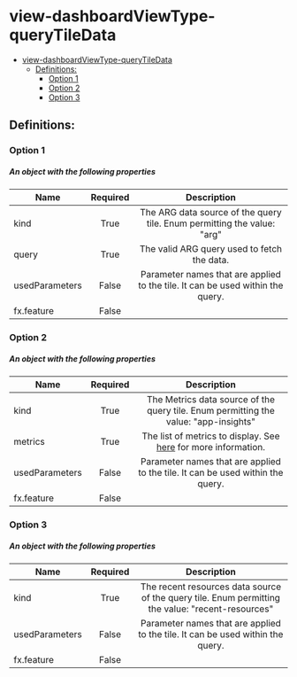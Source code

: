 <a name="view-dashboardviewtype-querytiledata"></a>
# view-dashboardViewType-queryTileData
* [view-dashboardViewType-queryTileData](#view-dashboardviewtype-querytiledata)
    * [Definitions:](#view-dashboardviewtype-querytiledata-definitions)
        * [Option 1](#view-dashboardviewtype-querytiledata-definitions-option-1)
        * [Option 2](#view-dashboardviewtype-querytiledata-definitions-option-2)
        * [Option 3](#view-dashboardviewtype-querytiledata-definitions-option-3)

<a name="view-dashboardviewtype-querytiledata-definitions"></a>
## Definitions:
<a name="view-dashboardviewtype-querytiledata-definitions-option-1"></a>
### Option 1
<a name="view-dashboardviewtype-querytiledata-definitions-option-1-an-object-with-the-following-properties"></a>
##### An object with the following properties
| Name | Required | Description
| ---|:--:|:--:|
|kind|True|The ARG data source of the query tile. Enum permitting the value: "arg"
|query|True|The valid ARG query used to fetch the data.
|usedParameters|False|Parameter names that are applied to the tile. It can be used within the query.
|fx.feature|False|
<a name="view-dashboardviewtype-querytiledata-definitions-option-2"></a>
### Option 2
<a name="view-dashboardviewtype-querytiledata-definitions-option-2-an-object-with-the-following-properties-1"></a>
##### An object with the following properties
| Name | Required | Description
| ---|:--:|:--:|
|kind|True|The Metrics data source of the query tile. Enum permitting the value: "app-insights"
|metrics|True|The list of metrics to display. See [here](dx-view-dashboardViewType-metricsItem.md) for more information.
|usedParameters|False|Parameter names that are applied to the tile. It can be used within the query.
|fx.feature|False|
<a name="view-dashboardviewtype-querytiledata-definitions-option-3"></a>
### Option 3
<a name="view-dashboardviewtype-querytiledata-definitions-option-3-an-object-with-the-following-properties-2"></a>
##### An object with the following properties
| Name | Required | Description
| ---|:--:|:--:|
|kind|True|The recent resources data source of the query tile. Enum permitting the value: "recent-resources"
|usedParameters|False|Parameter names that are applied to the tile. It can be used within the query.
|fx.feature|False|
